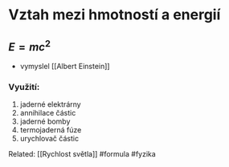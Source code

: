 # Vztah mezi hmotností a energií

## ${E = mc^2}$

- vymyslel [[Albert Einstein]]

### Využití:
1. jaderné elektrárny
2. annihilace částic
3. jaderné bomby
4. termojaderná fúze
5. urychlovač částic


Related: [[Rychlost světla]]
#formula #fyzika 
